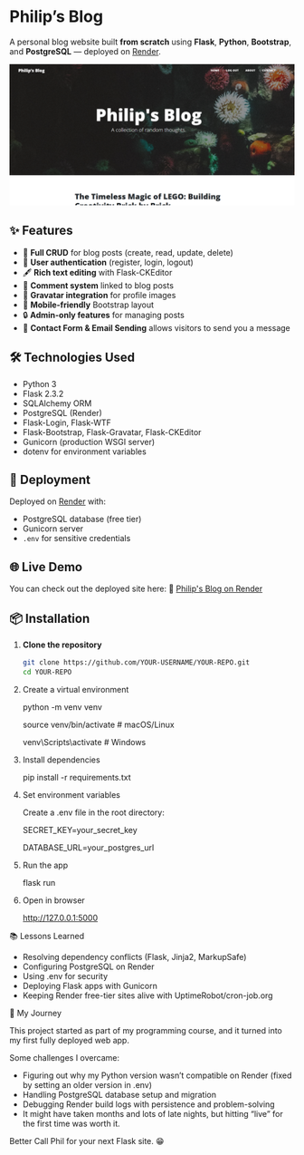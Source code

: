 # Philip’s Blog

A personal blog website built **from scratch** using **Flask**, **Python**, **Bootstrap**, and **PostgreSQL** — deployed on [Render](https://render.com).

![Blog Homepage Screenshot](static/assets/img/preview.png)

## ✨ Features
- 📝 **Full CRUD** for blog posts (create, read, update, delete)
- 🔑 **User authentication** (register, login, logout)
- 🖋️ **Rich text editing** with Flask-CKEditor
- 💬 **Comment system** linked to blog posts
- 👤 **Gravatar integration** for profile images
- 📱 **Mobile-friendly** Bootstrap layout
- 🔒 **Admin-only features** for managing posts
- 📧 **Contact Form & Email Sending** allows visitors to send you a message

## 🛠️ Technologies Used
- Python 3
- Flask 2.3.2
- SQLAlchemy ORM
- PostgreSQL (Render)
- Flask-Login, Flask-WTF
- Flask-Bootstrap, Flask-Gravatar, Flask-CKEditor
- Gunicorn (production WSGI server)
- dotenv for environment variables

## 🚀 Deployment
Deployed on [Render](https://render.com) with:
- PostgreSQL database (free tier)
- Gunicorn server
- `.env` for sensitive credentials
## 🌐 Live Demo
You can check out the deployed site here:
🔗 [Philip's Blog on Render](https://philips-blog-9kuj.onrender.com/)

## 📦 Installation

1. **Clone the repository**
   ```bash
   git clone https://github.com/YOUR-USERNAME/YOUR-REPO.git
   cd YOUR-REPO
2. Create a virtual environment

   python -m venv venv

   source venv/bin/activate   # macOS/Linux

   venv\Scripts\activate      # Windows
3. Install dependencies

   pip install -r requirements.txt
4. Set environment variables

   Create a .env file in the root directory:

   SECRET_KEY=your_secret_key

   DATABASE_URL=your_postgres_url
5. Run the app

   flask run
6. Open in browser

   http://127.0.0.1:5000

📚 Lessons Learned 
- Resolving dependency conflicts (Flask, Jinja2, MarkupSafe)
- Configuring PostgreSQL on Render 
- Using .env for security 
- Deploying Flask apps with Gunicorn 
- Keeping Render free-tier sites alive with UptimeRobot/cron-job.org

🧠 My Journey

This project started as part of my programming course, and it turned into my first fully deployed web app.

Some challenges I overcame:
- Figuring out why my Python version wasn’t compatible on Render (fixed by setting an older version in .env)
- Handling PostgreSQL database setup and migration 
- Debugging Render build logs with persistence and problem-solving 
- It might have taken months and lots of late nights, but hitting “live” for the first time was worth it.

Better Call Phil for your next Flask site. 😁





